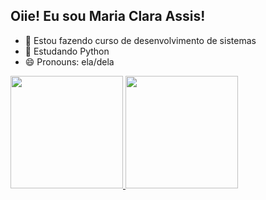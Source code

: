 ## Oiie! Eu sou Maria Clara Assis!

- 🔭 Estou fazendo curso de desenvolvimento de sistemas
- 🌱 Estudando Python
- 😄 Pronouns: ela/dela

<div>
  <a href="https://github.com/MariaAssis21">
    <img height="180px" src="https://github-readme-stats.vercel.app/api?username=MariaAssis21&show_icons=true&theme=dracula&include_all_commits=true&count_private=true"/>
    <img height="180px" src="https://github-readme-stats.vercel.app/api/top-langs/?username=MariaAssis21&layout=compact&langs_count=16&theme=dracula"/>
  </a>
</div>
